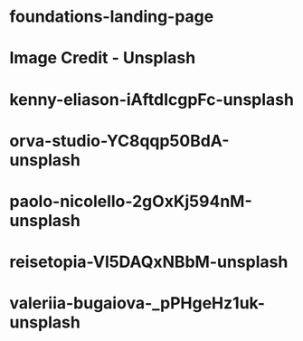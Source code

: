 # foundations-landing-page
# Image Credit - Unsplash
# kenny-eliason-iAftdIcgpFc-unsplash
# orva-studio-YC8qqp50BdA-unsplash
# paolo-nicolello-2gOxKj594nM-unsplash
# reisetopia-Vl5DAQxNBbM-unsplash
# valeriia-bugaiova-_pPHgeHz1uk-unsplash

